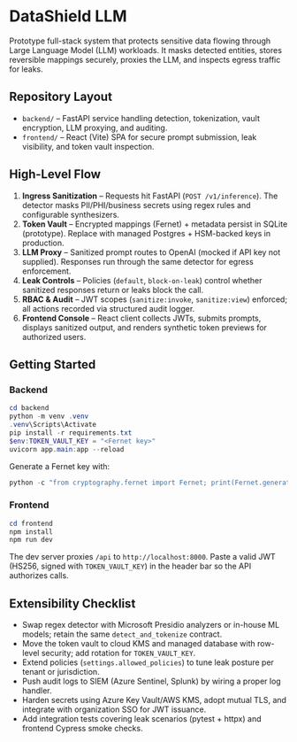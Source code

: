 # DataShield LLM

Prototype full-stack system that protects sensitive data flowing through Large Language Model (LLM) workloads. It masks detected entities, stores reversible mappings securely, proxies the LLM, and inspects egress traffic for leaks.

## Repository Layout

- `backend/` – FastAPI service handling detection, tokenization, vault encryption, LLM proxying, and auditing.
- `frontend/` – React (Vite) SPA for secure prompt submission, leak visibility, and token vault inspection.

## High-Level Flow

1. **Ingress Sanitization** – Requests hit FastAPI (`POST /v1/inference`). The detector masks PII/PHI/business secrets using regex rules and configurable synthesizers.
2. **Token Vault** – Encrypted mappings (Fernet) + metadata persist in SQLite (prototype). Replace with managed Postgres + HSM-backed keys in production.
3. **LLM Proxy** – Sanitized prompt routes to OpenAI (mocked if API key not supplied). Responses run through the same detector for egress enforcement.
4. **Leak Controls** – Policies (`default`, `block-on-leak`) control whether sanitized responses return or leaks block the call.
5. **RBAC & Audit** – JWT scopes (`sanitize:invoke`, `sanitize:view`) enforced; all actions recorded via structured audit logger.
6. **Frontend Console** – React client collects JWTs, submits prompts, displays sanitized output, and renders synthetic token previews for authorized users.

## Getting Started

### Backend

```powershell
cd backend
python -m venv .venv
.venv\Scripts\Activate
pip install -r requirements.txt
$env:TOKEN_VAULT_KEY = "<Fernet key>"
uvicorn app.main:app --reload
```

Generate a Fernet key with:
```powershell
python -c "from cryptography.fernet import Fernet; print(Fernet.generate_key().decode())"
```

### Frontend

```powershell
cd frontend
npm install
npm run dev
```

The dev server proxies `/api` to `http://localhost:8000`. Paste a valid JWT (HS256, signed with `TOKEN_VAULT_KEY`) in the header bar so the API authorizes calls.

## Extensibility Checklist

- Swap regex detector with Microsoft Presidio analyzers or in-house ML models; retain the same `detect_and_tokenize` contract.
- Move the token vault to cloud KMS and managed database with row-level security; add rotation for `TOKEN_VAULT_KEY`.
- Extend policies (`settings.allowed_policies`) to tune leak posture per tenant or jurisdiction.
- Push audit logs to SIEM (Azure Sentinel, Splunk) by wiring a proper log handler.
- Harden secrets using Azure Key Vault/AWS KMS, adopt mutual TLS, and integrate with organization SSO for JWT issuance.
- Add integration tests covering leak scenarios (pytest + httpx) and frontend Cypress smoke checks.
